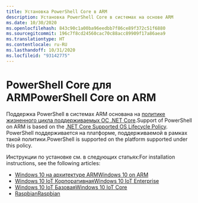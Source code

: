 ```yaml
---
title: Установка PowerShell Core в ARM
description: Установка PowerShell Core в системах на основе ARM
ms.date: 10/30/2020
ms.openlocfilehash: 843c90c1a00ba96eedbb7f86ce89f372c51f6880
ms.sourcegitcommit: 196c7f8cd24560cac70c88acc89909f17a86aea9
ms.translationtype: HT
ms.contentlocale: ru-RU
ms.lasthandoff: 10/31/2020
ms.locfileid: "93142775"
---
```

# <a name="powershell-core-on-arm"></a><span data-ttu-id="b8e4c-103">PowerShell Core для ARM</span><span class="sxs-lookup"><span data-stu-id="b8e4c-103">PowerShell Core on ARM</span></span>

<span data-ttu-id="b8e4c-104">Поддержка PowerShell в системах ARM основана на [политике жизненного цикла поддерживаемых ОС .NET Core](https://github.com/dotnet/core/blob/master/release-notes/3.1/3.1-supported-os.md).</span><span class="sxs-lookup"><span data-stu-id="b8e4c-104">Support of PowerShell on ARM is based on the [.NET Core Supported OS Lifecycle Policy](https://github.com/dotnet/core/blob/master/release-notes/3.1/3.1-supported-os.md).</span></span>
<span data-ttu-id="b8e4c-105">PowerShell поддерживается на платформе, поддерживаемой в рамках такой политики.</span><span class="sxs-lookup"><span data-stu-id="b8e4c-105">PowerShell is supported on the platform supported under this policy.</span></span>

<span data-ttu-id="b8e4c-106">Инструкции по установке см. в следующих статьях:</span><span class="sxs-lookup"><span data-stu-id="b8e4c-106">For installation instructions, see the following articles:</span></span>

- [<span data-ttu-id="b8e4c-107">Windows 10 на архитектуре ARM</span><span class="sxs-lookup"><span data-stu-id="b8e4c-107">Windows 10 on ARM</span></span>](installing-powershell-core-on-windows.md#installing-the-zip-package)
- [<span data-ttu-id="b8e4c-108">Windows 10 IoT Корпоративная</span><span class="sxs-lookup"><span data-stu-id="b8e4c-108">Windows 10 IoT Enterprise</span></span>](installing-powershell-core-on-windows.md#deploying-on-windows-10-iot-enterprise)
- [<span data-ttu-id="b8e4c-109">Windows 10 IoT Базовая</span><span class="sxs-lookup"><span data-stu-id="b8e4c-109">Windows 10 IoT Core</span></span>](installing-powershell-core-on-windows.md#deploying-on-windows-10-iot-core)
- [<span data-ttu-id="b8e4c-110">Raspbian</span><span class="sxs-lookup"><span data-stu-id="b8e4c-110">Raspbian</span></span>](installing-powershell-core-on-linux.md#raspbian)
